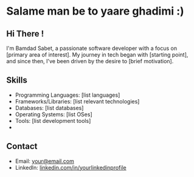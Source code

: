 # Salame man be to yaare ghadimi :)

## Hi There !

I'm Bamdad Sabet, a passionate software developer with a focus on [primary area of interest]. My journey in tech began with [starting point], and since then, I've been driven by the desire to [brief motivation].

## Skills

- Programming Languages: [list languages]
- Frameworks/Libraries: [list relevant technologies]
- Databases: [list databases]
- Operating Systems: [list OSes]
- Tools: [list development tools]
- 
## Contact

- Email: [your@email.com](mailto:your@email.com)
- LinkedIn: [linkedin.com/in/yourlinkedinprofile](https://linkedin.com/in/yourlinkedinprofile)

